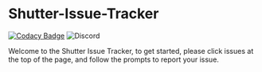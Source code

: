 # Shutter-Issue-Tracker
[![Codacy Badge](https://app.codacy.com/project/badge/Grade/4239254582fa436993025e099d6c170b)](https://www.codacy.com/gh/Studio-Archetype/Shutter-Fabric/dashboard?utm_source=github.com&amp;utm_medium=referral&amp;utm_content=Studio-Archetype/Shutter-Fabric&amp;utm_campaign=Badge_Grade) ![Discord](https://img.shields.io/discord/726511851189305354?color=%237289DA) 

Welcome to the Shutter Issue Tracker, to get started, please click issues at the top of the page, and follow the prompts to report your issue. 
